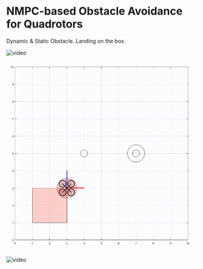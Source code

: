# NMPC-based Obstacle Avoidance for Quadrotors
Dynamic & Static Obstacle.
Landing on the box.

![video](normal_view.gif)  

![video](top_view.gif)

![video](side_view.gif)
